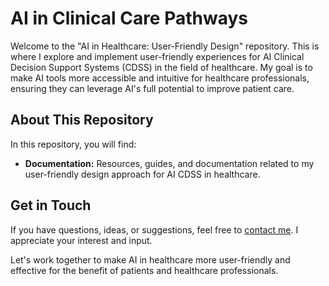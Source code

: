 # AI in Clinical Care Pathways

Welcome to the "AI in Healthcare: User-Friendly Design" repository. This is where I explore and implement user-friendly experiences for AI Clinical Decision Support Systems (CDSS) in the field of healthcare. My goal is to make AI tools more accessible and intuitive for healthcare professionals, ensuring they can leverage AI's full potential to improve patient care.

## About This Repository

In this repository, you will find:

- **Documentation:** Resources, guides, and documentation related to my user-friendly design approach for AI CDSS in healthcare.

## Get in Touch

If you have questions, ideas, or suggestions, feel free to [contact me](mailto:abrahamnash@protonmail.com). I appreciate your interest and input.

Let's work together to make AI in healthcare more user-friendly and effective for the benefit of patients and healthcare professionals.
 
